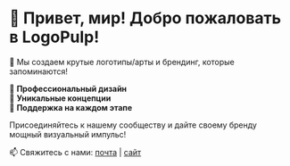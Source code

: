 # 👋 Привет, мир! Добро пожаловать в LogoPulp!  

🚀 Мы создаем крутые логотипы/арты и брендинг, которые запоминаются!  

🔹 **Профессиональный дизайн**  
🔹 **Уникальные концепции**  
🔹 **Поддержка на каждом этапе**  

Присоединяйтесь к нашему сообществу и дайте своему бренду мощный визуальный импульс!  

📫 Свяжитесь с нами: [почта](logopulp@mail.ru) | [сайт]([https://logopulp.com](https://logopulp.github.io/logopulp/))  

<!-- Copyright (c) 2025 LogoPulp. All rights reserved. -->

<!--
**LogoPulp/LogoPulp** is a ✨ _special_ ✨ repository because its `README.md` (this file) appears on your GitHub profile.

Here are some ideas to get you started:

- 🔭 I’m currently working on ...
- 🌱 I’m currently learning ...
- 👯 I’m looking to collaborate on ...
- 🤔 I’m looking for help with ...
- 💬 Ask me about ...
- 📫 How to reach me: ...
- 😄 Pronouns: ...
- ⚡ Fun fact: ...
-->
